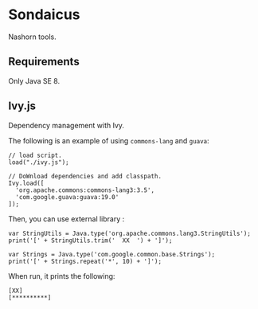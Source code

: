 # Sondaicus

Nashorn tools.


## Requirements

Only Java SE 8.


## Ivy.js

Dependency management with Ivy.

The following is an example of using `commons-lang` and `guava`:

```
// load script.
load("./ivy.js");

// DoWnload dependencies and add classpath.
Ivy.load([
  'org.apache.commons:commons-lang3:3.5',
  'com.google.guava:guava:19.0'
]);
```

Then, you can use external library :

```
var StringUtils = Java.type('org.apache.commons.lang3.StringUtils');
print('[' + StringUtils.trim('  XX  ') + ']');

var Strings = Java.type('com.google.common.base.Strings');
print('[' + Strings.repeat('*', 10) + ']');
```

When run, it prints the following:

```
[XX]
[**********]
```

